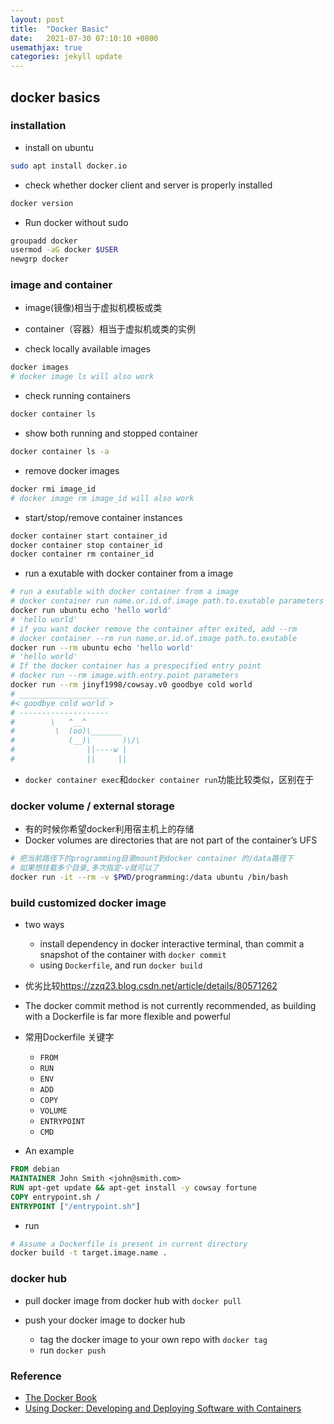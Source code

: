 ```yaml
---
layout: post
title:  "Docker Basic"
date:   2021-07-30 07:10:10 +0800
usemathjax: true
categories: jekyll update
---
```


## docker basics

### installation 
- install on ubuntu

```bash
sudo apt install docker.io
```

- check whether docker client and server is properly installed

```bash
docker version
```

- Run docker without sudo

```bash
groupadd docker
usermod -aG docker $USER
newgrp docker
```

### image and container

- image(镜像)相当于虚拟机模板或类
- container（容器）相当于虚拟机或类的实例

- check locally available images

```bash
docker images
# docker image ls will also work
```

- check running containers

```bash
docker container ls
```

- show both running and stopped container

```bash
docker container ls -a
```

- remove docker images

```bash
docker rmi image_id
# docker image rm image_id will also work
```

- start/stop/remove container instances

```bash
docker container start container_id
docker container stop container_id
docker container rm container_id
```

- run a exutable with docker container from a image

```bash
# run a exutable with docker container from a image
# docker container run name.or.id.of.image path.to.exutable parameters
docker run ubuntu echo 'hello world'
# 'hello world'
# if you want docker remove the container after exited, add --rm
# docker container --rm run name.or.id.of.image path.to.exutable
docker run --rm ubuntu echo 'hello world'
# 'hello world'
# If the docker container has a prespecified entry point
# docker run --rm image.with.entry.point parameters
docker run --rm jinyf1998/cowsay.v0 goodbye cold world
# ____________________
#< goodbye cold world >
# --------------------
#        \   ^__^
#         \  (oo)\_______
#            (__)\       )\/\
#                ||----w |
#                ||     ||
``` 

- `docker container exec`和`docker container run`功能比较类似，区别在于


### docker volume / external storage
- 有的时候你希望docker利用宿主机上的存储
- Docker volumes are directories that are not part of the container’s UFS

```bash
# 把当前路径下的programming目录mount到docker container 的/data路径下
# 如果想挂载多个目录,多次指定-v就可以了
docker run -it --rm -v $PWD/programming:/data ubuntu /bin/bash
```

### build customized docker image
- two ways
  - install dependency in docker interactive terminal, than commit a snapshot of the container with `docker commit`
  - using `Dockerfile`, and run `docker build`
- 优劣比较<https://zzq23.blog.csdn.net/article/details/80571262>
- The docker commit method is not currently recommended, as building with a Dockerfile is far more flexible and powerful
- 常用Dockerfile 关键字
  - `FROM`
  - `RUN`
  - `ENV`
  - `ADD`
  - `COPY`
  - `VOLUME`
  - `ENTRYPOINT`
  - `CMD`

- An example

```Dockerfile
FROM debian
MAINTAINER John Smith <john@smith.com>
RUN apt-get update && apt-get install -y cowsay fortune
COPY entrypoint.sh /
ENTRYPOINT ["/entrypoint.sh"]
```

- run

```bash
# Assume a Dockerfile is present in current directory
docker build -t target.image.name .
```


### docker hub
- pull docker image from docker hub with `docker pull`

- push your docker image to docker hub
  - tag the docker image to your own repo with `docker tag`
  - run `docker push`


### Reference

- [The Docker Book](https://dockerbook.com/)
- [Using Docker: Developing and Deploying Software with Containers](https://www.oreilly.com/library/view/using-docker/9781491915752/)
